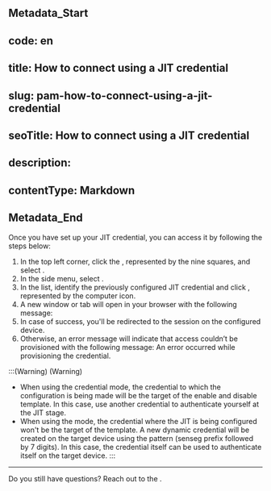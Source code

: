 ## Metadata_Start 
## code: en
## title: How to connect using a JIT credential 
## slug: pam-how-to-connect-using-a-jit-credential 
## seoTitle: How to connect using a JIT credential 
## description:  
## contentType: Markdown 
## Metadata_End
Once you have set up your JIT credential, you can access it by following the steps below:

1. In the top left corner, click the , represented by the nine squares, and select .
2. In the side menu, select .
3. In the list, identify the previously configured JIT credential and click , represented by the computer icon.
4. A new window or tab will open in your browser with the following message: 
5. In case of success, you'll be redirected to the session on the configured device.
6. Otherwise, an error message will indicate that access couldn’t be provisioned with the following message: An error occurred while provisioning the credential.

:::(Warning) (Warning)
- When using the  credential mode, the credential to which the configuration is being made will be the target of the enable and disable template. In this case, use another credential to authenticate yourself at the JIT stage.
- When using the  mode, the credential where the JIT is being configured won't be the target of the template. A new dynamic credential will be created on the target device using the  pattern (senseg prefix followed by 7 digits). In this case, the credential itself can be used to authenticate itself on the target device.
:::

---

Do you still have questions? Reach out to the .
